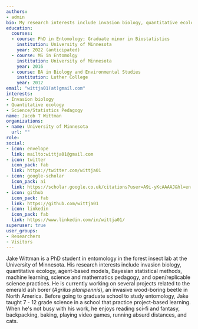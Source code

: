 ```yaml
---
authors:
- admin
bio: My research interests include invasion biology, quantitative ecology, pedagogy, and reproducible and open science practices.
education:
  courses:
  - course: PhD in Entomology; Graduate minor in Biostatistics
    institution: University of Minnesota
    year: 2022 (anticipated)
  - course: MS in Entomolgy
    institution: University of Minnesota
    year: 2016
  - course: BA in Biology and Environmental Studies
    institution: Luther College
    year: 2012
email: "wittja01(at)gmail.com"
interests:
- Invasion biology
- Quantitative ecology
- Science/Statistics Pedagogy
name: Jacob T Wittman
organizations:
- name: University of Minnesota
  url: ""
role:
social:
- icon: envelope
  link: mailto:wittja01@gmail.com
- icon: twitter
  icon_pack: fab
  link: https://twitter.com/wittja01
- icon: google-scholar
  icon_pack: ai
  link: https://scholar.google.co.uk/citations?user=A9i-yKcAAAAJ&hl=en
- icon: github
  icon_pack: fab
  link: https://github.com/wittja01
- icon: linkedin
  icon_pack: fab
  link: https://www.linkedin.com/in/wittja01/
superuser: true
user_groups:
- Researchers
- Visitors
---
```


Jake Wittman is a PhD student in entomology in the forest insect lab at the University of Minnesota. His research interests include invasion biology, quantitative ecology, agent-based models, Bayesian statistical methods, machine learning, science and mathematics pedagogy, and open/replicable science practices. He is currently working on several projects related to the emerald ash borer (*Agrilus planipennis*), an invasive wood-boring beetle in North America. Before going to graduate school to study entomology, Jake taught 7 - 12 grade science in a school that practice project-based learning. When he's not busy with his work, he enjoys reading sci-fi and fantasy, backpacking, baking, playing video games, running absurd distances, and cats. 


